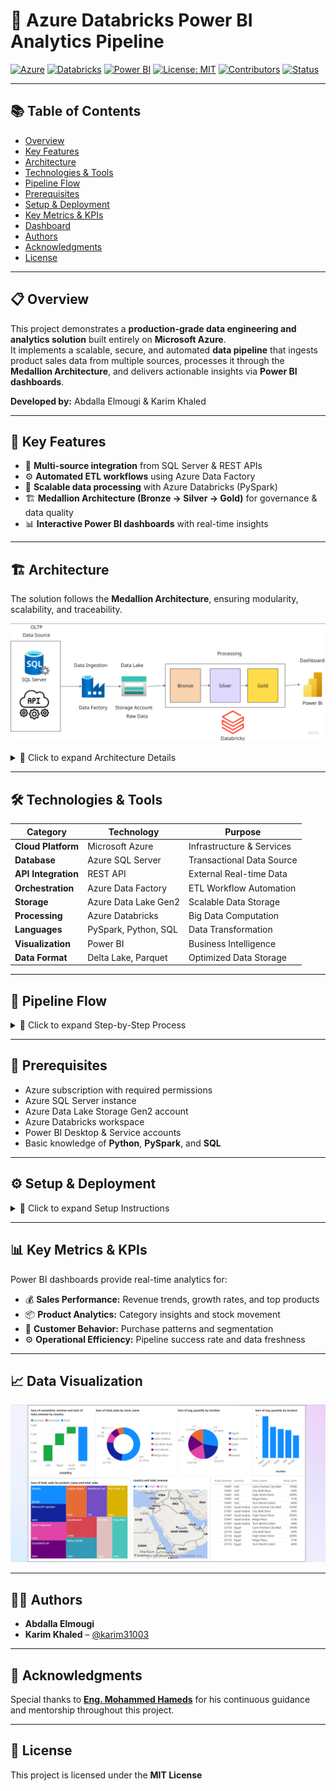 # 🧠 Azure Databricks Power BI Analytics Pipeline  

[![Azure](https://img.shields.io/badge/Azure-0078D4?style=flat&logo=microsoft-azure&logoColor=white)](https://azure.microsoft.com)
[![Databricks](https://img.shields.io/badge/Databricks-FF3621?style=flat&logo=databricks&logoColor=white)](https://databricks.com)
[![Power BI](https://img.shields.io/badge/Power%20BI-F2C811?style=flat&logo=powerbi&logoColor=black)](https://powerbi.microsoft.com)
[![License: MIT](https://img.shields.io/badge/License-MIT-blue.svg)](LICENSE)
[![Contributors](https://img.shields.io/badge/Contributors-2-brightgreen.svg)]()
[![Status](https://img.shields.io/badge/Status-Completed-success.svg)]()

---

## 📚 Table of Contents
- [Overview](#-overview)
- [Key Features](#-key-features)
- [Architecture](#-architecture)
- [Technologies & Tools](#-technologies--tools)
- [Pipeline Flow](#-pipeline-flow)
- [Prerequisites](#-prerequisites)
- [Setup & Deployment](#-setup--deployment)
- [Key Metrics & KPIs](#-key-metrics--kpis)
- [Dashboard](#-dashboard)
- [Authors](#-authors)
- [Acknowledgments](#-acknowledgments)
- [License](#-license)

---

## 📋 Overview

This project demonstrates a **production-grade data engineering and analytics solution** built entirely on **Microsoft Azure**.  
It implements a scalable, secure, and automated **data pipeline** that ingests product sales data from multiple sources, processes it through the **Medallion Architecture**, and delivers actionable insights via **Power BI dashboards**.

**Developed by:** Abdalla Elmougi & Karim Khaled  

---

## 🚀 Key Features

- 🔗 **Multi-source integration** from SQL Server & REST APIs  
- ⚙️ **Automated ETL workflows** using Azure Data Factory  
- 🧮 **Scalable data processing** with Azure Databricks (PySpark)  
- 🏗️ **Medallion Architecture (Bronze → Silver → Gold)** for governance & data quality  
- 📊 **Interactive Power BI dashboards** with real-time insights  

---

## 🏗️ Architecture

The solution follows the **Medallion Architecture**, ensuring modularity, scalability, and traceability.

![Pipeline Architecture](images/pipeline.png)

<details>
<summary>🔹 Click to expand Architecture Details</summary>

### Architecture Components

#### 1. 🗄️ Data Sources
- **SQL Server** – Stores historical sales and product transactions  
- **REST APIs** – Provides real-time product and supplementary data  

#### 2. 🔄 Data Ingestion (Azure Data Factory)
- Orchestrates data extraction from multiple sources  
- Supports **incremental** and **full-load** patterns  
- Schedules and monitors pipelines  
- Loads raw data into **Azure Data Lake**  

#### 3. 💾 Data Lake (Azure Storage Account)
| Layer | Description |
|--------|--------------|
| **Bronze** | Raw, unprocessed data in original format |
| **Silver** | Cleaned, validated, and standardized data |
| **Gold** | Aggregated, business-ready datasets optimized for analytics |

#### 4. ⚙️ Data Processing (Azure Databricks)
- Distributed processing using **PySpark**  
- Data quality validation & transformation logic  
- Delta Lake format for ACID compliance and fast queries  

#### 5. 📊 Data Visualization (Power BI)
- Connects directly to **Gold Layer**  
- Interactive dashboards with KPIs, filters, and drill-downs  
- Scheduled refresh and Power BI Service deployment  

</details>

---

## 🛠️ Technologies & Tools

| Category | Technology | Purpose |
|----------|-------------|----------|
| **Cloud Platform** | Microsoft Azure | Infrastructure & Services |
| **Database** | Azure SQL Server | Transactional Data Source |
| **API Integration** | REST API | External Real-time Data |
| **Orchestration** | Azure Data Factory | ETL Workflow Automation |
| **Storage** | Azure Data Lake Gen2 | Scalable Data Storage |
| **Processing** | Azure Databricks | Big Data Computation |
| **Languages** | PySpark, Python, SQL | Data Transformation |
| **Visualization** | Power BI | Business Intelligence |
| **Data Format** | Delta Lake, Parquet | Optimized Data Storage |

---

## 🔁 Pipeline Flow

<details>
<summary>🧩 Click to expand Step-by-Step Process</summary>

### 1. Data Extraction
- ADF retrieves data from SQL Server & APIs  
- Manages authentication & connections securely  
- Writes data to the **Bronze layer**  

### 2. Bronze Layer – Raw Data
- Stores original data with timestamps & metadata  
- Preserves complete lineage for auditing  

### 3. Silver Layer – Cleansed Data
- Deduplication, null handling, and data validation  
- Data type standardization and conformed dimensions  

### 4. Gold Layer – Business Data
- Aggregations and business transformations  
- Star schema design for optimized analytics  

### 5. Power BI Dashboards
- Connects to Gold Layer tables  
- Visualizes KPIs (sales, products, customers)  
- Published to Power BI Service  

</details>

---

## 🧩 Prerequisites

- Azure subscription with required permissions  
- Azure SQL Server instance  
- Azure Data Lake Storage Gen2 account  
- Azure Databricks workspace  
- Power BI Desktop & Service accounts  
- Basic knowledge of **Python**, **PySpark**, and **SQL**

---

## ⚙️ Setup & Deployment

<details>
<summary>🧱 Click to expand Setup Instructions</summary>

### 1. Configure Azure Data Factory
- Create linked services for SQL Server & Data Lake  
- Import pipeline definitions from `/adf/pipelines`  
- Configure triggers and validation checks  

### 2. Set Up Databricks
- Import notebooks from `/databricks` folder  
- Configure cluster runtime & compute settings  
- Mount Azure Data Lake via **secret scopes**  
- Execute transformation notebooks  

### 3. Deploy Power BI Reports
- Open `.pbix` files from `/powerbi/reports`  
- Update data source paths  
- Publish to **Power BI Service workspace**  
- Configure **Row-Level Security (RLS)** if needed  

</details>

---

## 📊 Key Metrics & KPIs

Power BI dashboards provide real-time analytics for:

- 💰 **Sales Performance:** Revenue trends, growth rates, and top products  
- 📦 **Product Analytics:** Category insights and stock movement  
- 👥 **Customer Behavior:** Purchase patterns and segmentation  
- ⚙️ **Operational Efficiency:** Pipeline success rate and data freshness  

---

## 📈 Data Visualization 

![Dashboard](dashboard/dashboard_sales_project.png)

---

## 👨‍💻 Authors

- **Abdalla Elmougi**  
- **Karim Khaled** – [@karim31003](https://github.com/karim31003)

---

## 🙏 Acknowledgments

Special thanks to **[Eng. Mohammed Hameds](https://github.com/MohammedHameds)** for his continuous guidance and mentorship throughout this project.

---

## 📄 License

This project is licensed under the **MIT License** 
